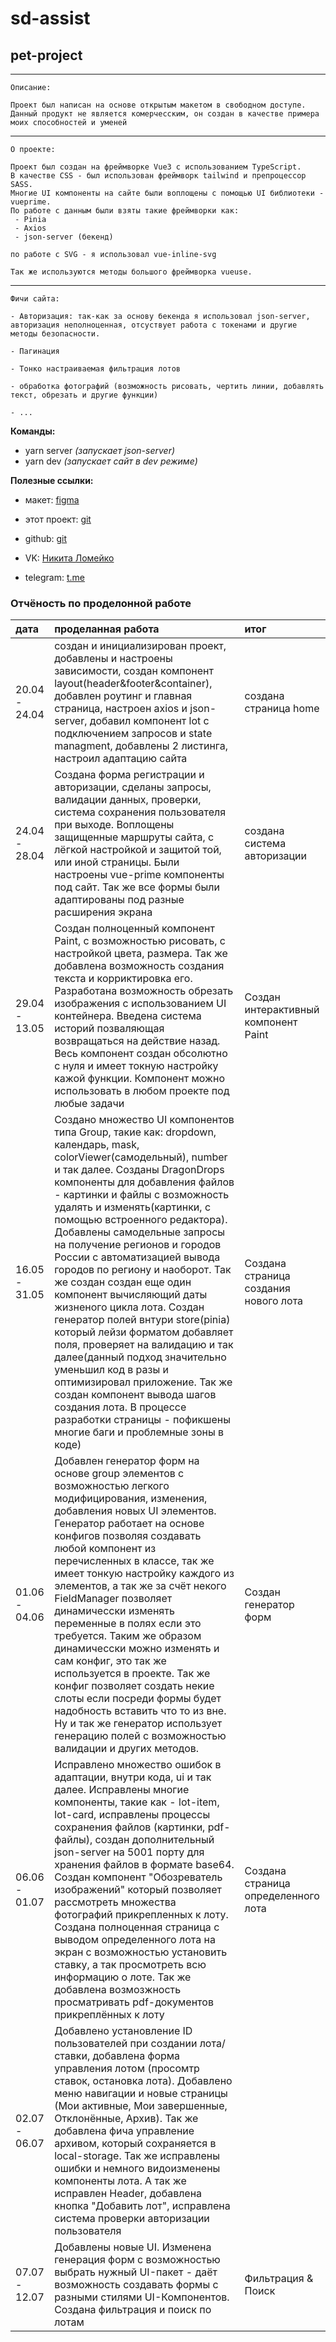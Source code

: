 # sd-assist
## pet-project

***
    Описание:

    Проект был написан на основе открытым макетом в свободном доступе. Данный продукт не является комерчесским, он создан в качестве примера моих способностей и уменей

***
    О проекте:
    
    Проект был создан на фреймворке Vue3 с использованием TypeScript.
    В качестве CSS - был использован фреймворк tailwind и препроцессор SASS.
    Многие UI компоненты на сайте были воплощены с помощью UI библиотеки - vueprime.
    По работе с данным были взяты такие фреймворки как:
     - Pinia
     - Axios
     - json-server (бекенд)

    по работе с SVG - я использовал vue-inline-svg

    Так же используются методы большого фреймворка vueuse.

***
    Фичи сайта:

    - Авторизация: так-как за основу бекенда я использовал json-server, авторизация неполноценная, отсуствует работа с токенами и другие методы безопасности.

    - Пагинация

    - Тонко настраиваемая фильтрация лотов

    - обработка фотографий (возможность рисовать, чертить линии, добавлять текст, обрезать и другие функции)

    - ...

__Команды:__
- yarn server _(запускает json-server)_
- yarn dev _(запускает сайт в dev режиме)_

__Полезные ссылки:__

- макет: [figma](https://www.figma.com/file/ojXX1q7z5tpAV7KIkDr9vo/Многостраничный-сайт---Автомобильный-аукцион?type=design&node-id=453-20966&mode=design&t=vnBhNr3vhX9Eldgq-0)

- этот проект: [git](https://github.com/lomeiko-dev/sd-assist)

- github: [git](https://github.com/lomeiko-dev)
- VK: [Никита Ломейко](https://vk.com/id390878963)
- telegram: [t.me](https://t.me/barsik_new)


### Отчёность по проделонной работе

дата | проделанная работа | итог
:----|:-------------------|:----------
20.04 - 24.04 | создан и инициализирован проект, добавлены и настроены зависимости, создан компонент layout(header&footer&container), добавлен роутинг и главная страница, настроен axios и json-server, добавил компонент lot с подключением запросов и state managment, добавлены 2 листинга, настроил адаптацию сайта | создана страница home
24.04 - 28.04 | Создана форма регистрации и авторизации, сделаны запросы, валидации данных, проверки, система сохранения пользователя при выходе. Воплощены защищенные маршруты сайта, с лёгкой настройкой и защитой той, или иной страницы. Были настроены vue-prime компоненты под сайт. Так же все формы были адаптированы под разные расширения экрана | создана система авторизации
29.04 - 13.05 | Создан полноценный компонент Paint, с возможностью рисовать, с настройкой цвета, размера. Так же добавлена возможность создания текста и корриктировка его. Разработана возможность обрезать изображения с использованием UI контейнера. Введена система историй позваляющая возвращаться на действие назад. Весь компонент создан обсолютно с нуля и имеет токную настройку кажой функции. Компонент можно использовать в любом проекте под любые задачи | Создан интерактивный компонент Paint
16.05 - 31.05 | Создано множество UI компонентов типа Group, такие как: dropdown, календарь, mask, colorViewer(самодельный), number и так далее. Созданы DragonDrops компоненты для добавления файлов - картинки и файлы с возможность удалять и изменять(картинки, с помощью встроенного редактора). Добавлены самодельные запросы на получение регионов и городов России с автоматизацией вывода городов по региону и наоборот. Так же создан создан еще один компонент вычисляющий даты жизненого цикла лота. Создан генератор полей внтури store(pinia) который лейзи форматом добавляет поля, проверяет на валидацию и так далее(данный подход значительно уменьшил код в разы и оптимизировал приложение. Так же создан компонент вывода шагов создания лота. В процессе разработки страницы - пофикшены многие баги и проблемные зоны в коде) | Создана страница создания нового лота
01.06 - 04.06 | Добавлен генератор форм на основе group элементов с возможностью легкого модифицирования, изменения, добавления новых UI элементов. Генератор работает на основе конфигов позволяя создавать любой компонент из перечисленных в классе, так же имеет тонкую настройку каждого из элементов, а так же за счёт некого FieldManager позволяет динамичесски изменять переменные в полях если это требуется. Таким же образом динамичесски можно изменять и сам конфиг, это так же используется в проекте. Так же конфиг позволяет создать некие слоты если посреди формы будет надобность вставить что то из вне. Ну и так же генератор использует генерацию полей с возможностью валидации и других методов. | Создан генератор форм
06.06 - 01.07 | Исправлено множество ошибок в адаптации, внутри кода, ui и так далее. Исправлены многие компоненты, такие как - lot-item, lot-card, исправлены процессы сохранения файлов (картинки, pdf-файлы), создан дополнительный json-server на 5001 порту для хранения файлов в формате base64. Создан компонент "Обозреватель изображений" который позволяет рассмотреть множества фотографий прикрепленных к лоту. Создана полноценная страница с выводом определенного лота на экран с возможностью установить ставку, а так просмотреть всю информацию о лоте. Так же добавлена возмозжность просматривать pdf-документов прикреплённых к лоту | Создана страница определенного лота
02.07 - 06.07 | Добавлено установление ID пользователей при создании лота/ставки, добавлена форма управления лотом (просомтр ставок, остановка лота). Добавлено меню навигации и новые страницы (Мои активные, Мои завершенные, Отклонённые, Архив). Так же добавлена фича управление архивом, который сохраняется в local-storage. Так же исправлены ошибки и немного видоизменены компоненты лота. А так же исправлен Header, добавлена кнопка "Добавить лот", исправлена система проверки авторизации пользователя
07.07 - 12.07 | Добавлены новые UI. Изменена генерация форм с возможностью выбрать нужный UI-пакет - даёт возможность создавать формы с разными стилями UI-Компонентов. Создана фильтрация и поиск по лотам | Фильтрация & Поиск

